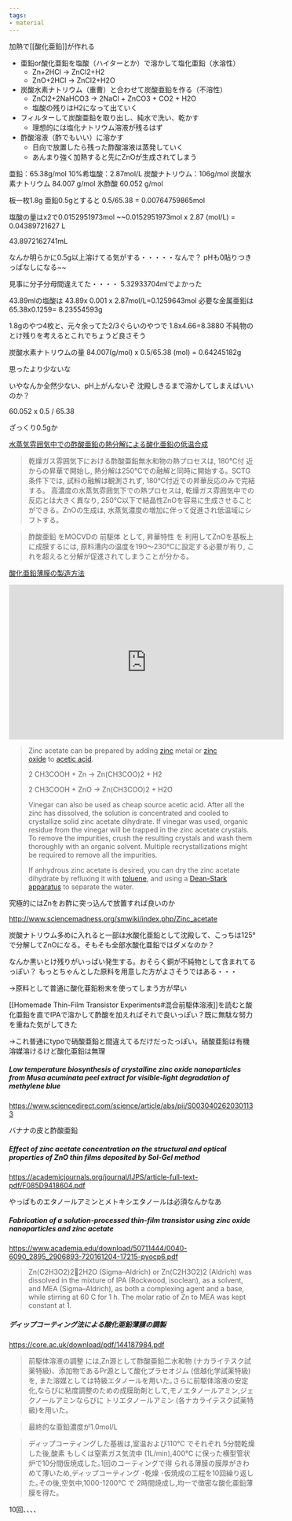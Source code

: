 ```yaml
---
tags:
- material
---
```


加熱で[[酸化亜鉛]]が作れる

- 亜鉛or酸化亜鉛を塩酸（ハイターとか）で溶かして塩化亜鉛（水溶性）
	- Zn+2HCl → ZnCl2+H2
	- ZnO+2HCl → ZnCl2+H2O
- 炭酸水素ナトリウム（重曹）と合わせて炭酸亜鉛を作る（不溶性）
	- ZnCl2+2NaHCO3 → 2NaCl + ZnCO3 + CO2 + H2O
	- 塩酸の残りはH2になって出ていく
- フィルターして炭酸亜鉛を取り出し、純水で洗い、乾かす
	- 理想的には塩化ナトリウム溶液が残るはず
- 酢酸溶液（酢でもいい）に溶かす
	- 日向で放置したら残った酢酸溶液は蒸発していく
	- あんまり強く加熱すると先にZnOが生成されてしまう


亜鉛：65.38g/mol
10%希塩酸：2.87mol/L
炭酸ナトリウム：106g/mol
炭酸水素ナトリウム 84.007 g/mol
氷酢酸 60.052 g/mol

板一枚1.8g
亜鉛0.5gとすると 0.5/65.38 = 0.00764759865mol

塩酸の量はx2で0.0152951973mol
 ~~0.0152951973mol x 2.87 (mol/L) = 0.04389721627 L

43.8972162741mL

なんか明らかに0.5g以上溶けてる気がする・・・・・なんで？
pHも0貼りつきっぱなしになる~~

見事に分子分母間違えてた・・・・
5.32933704mlでよかった

43.89mlの塩酸は 
43.89x 0.001 x 2.87mol/L=0.1259643mol
必要な金属亜鉛は
65.38x0.1259= 8.23554593g

1.8gのやつ4枚と、元々余ってた2/3ぐらいのやつで
1.8x4.66=8.3880
不純物のとけ残りを考えるとこれでちょうど良さそう


炭酸水素ナトリウムの量 84.007(g/mol) x 0.5/65.38 (mol) = 0.64245182g

思ったより少ないな

いやなんか全然少ない、pH上がんないぞ
沈殿しきるまで溶かしてしまえばいいのか？


60.052 x 0.5 / 65.38

ざっくり0.5gか

[水蒸気雰囲気中での酢酸亜鉛の熱分解による酸化亜鉛の低温合成](https://www.jstage.jst.go.jp/article/jscta1974/31/3/31_3_151/_article/-char/ja/)

> 乾燥ガス雰囲気下における酢酸亜鉛無水和物の熱プロセスは, 180℃付 近からの昇華で開始し, 熱分解は250℃での融解と同時に開始する。SCTG条件下では, 試料の融解は観測されず, 180℃付近での昇華反応のみで完結する。 高濃度の水蒸気雰囲気下での熱プロセスは, 乾燥ガス雰囲気中での反応とは大きく異なり, 250℃以下で結晶性ZnOを容易に生成させることができる。ZnOの生成は, 水蒸気濃度の増加に伴って促進され低温域にシフトする。

> 酢酸亜鉛 をMOCVDの 前駆体 として, 昇華特性 を 利用してZnOを基板上に成膜するには, 原料漕内の温度を190～230℃に設定する必要が有り, これを超えると分解が促進されてしまうことが分かる。

[酸化亜鉛薄膜の製造方法](https://patents.google.com/patent/JP5288464B2/ja)


<iframe width="560" height="315" src="https://www.youtube.com/embed/rKCTojXI5DA" title="YouTube video player" frameborder="0" allow="accelerometer; autoplay; clipboard-write; encrypted-media; gyroscope; picture-in-picture; web-share" allowfullscreen></iframe>


> Zinc acetate can be prepared by adding [zinc](http://www.sciencemadness.org/smwiki/index.php/Zinc "Zinc") metal or [zinc oxide](http://www.sciencemadness.org/smwiki/index.php/Zinc_oxide "Zinc oxide") to [acetic acid](http://www.sciencemadness.org/smwiki/index.php/Acetic_acid "Acetic acid").
> 
> 2 CH3COOH + Zn → Zn(CH3COO)2 + H2
> 
> 2 CH3COOH + ZnO → Zn(CH3COO)2 + H2O
> 
> Vinegar can also be used as cheap source acetic acid. After all the zinc has dissolved, the solution is concentrated and cooled to crystallize solid zinc acetate dihydrate. If vinegar was used, organic residue from the vinegar will be trapped in the zinc acetate crystals. To remove the impurities, crush the resulting crystals and wash them thoroughly with an organic solvent. Multiple recrystallizations might be required to remove all the impurities.
> 
> If anhydrous zinc acetate is desired, you can dry the zinc acetate dihydrate by refluxing it with [toluene](http://www.sciencemadness.org/smwiki/index.php/Toluene "Toluene"), and using a [Dean-Stark apparatus](http://www.sciencemadness.org/smwiki/index.php/Dean-Stark_apparatus "Dean-Stark apparatus") to separate the water.

究極的にはZnをお酢に突っ込んで放置すれば良いのか

http://www.sciencemadness.org/smwiki/index.php/Zinc_acetate


炭酸ナトリウム多めに入れると一部は水酸化亜鉛として沈殿して、こっちは125°で分解してZnOになる。そもそも全部水酸化亜鉛ではダメなのか？

なんか黒いとけ残りがいっぱい発生する。おそらく銅が不純物として含まれてるっぽい？
もっとちゃんとした原料を用意した方がよさそうではある・・・

→原料として普通に酸化亜鉛粉末を使ってしまう方が早い


[[Homemade Thin-Film Transistor Experiments#混合前駆体溶液]]を読むと酸化亜鉛を直でIPAで溶かして酢酸を加えればそれで良いっぽい？既に無駄な努力を重ねた気がしてきた

→これ普通にtypoで硝酸亜鉛と間違えてるだけだったっぽい。硝酸亜鉛は有機溶媒溶けるけど酸化亜鉛は無理


##### Low temperature biosynthesis of crystalline zinc oxide nanoparticles from _Musa acuminata_ peel extract for visible-light degradation of methylene blue

https://www.sciencedirect.com/science/article/abs/pii/S0030402620301133

バナナの皮と酢酸亜鉛

##### Effect of zinc acetate concentration on the structural and optical properties of ZnO thin films deposited by Sol-Gel method

https://academicjournals.org/journal/IJPS/article-full-text-pdf/F085D9418604.pdf

やっぱものエタノールアミンとメトキシエタノールは必須なんかなあ

##### Fabrication of a solution-processed thin-film transistor using zinc oxide nanoparticles and zinc acetate

https://www.academia.edu/download/50711444/0040-6090_2895_2906893-720161204-17215-pyocp6.pdf

> Zn(C2H3O2)22H2O (Sigma–Aldrich) or Zn(C2H3O2)2 (Aldrich) was dissolved in the mixture of IPA (Rockwood, isoclean), as a solvent, and MEA (Sigma–Aldrich), as both a complexing agent and a base, while stirring at 60 C for 1 h. The molar ratio of Zn to MEA was kept constant at 1.

##### ディップコーティング法による酸化亜鉛薄膜の調製

https://core.ac.uk/download/pdf/144187984.pdf

> 前駆体溶液の調整 には,Zn源として酢酸亜鉛二水和物 (ナカライテスク試薬特級)、添加物であるPr源として酸化プラセオジム (信越化学試薬特級) を, また溶媒としては特級エタノールを用いた｡さらに前駆体溶液の安定化,ならびに粘度調整のための成膜助剤として,モノエタノールアミン,ジェクノールアミンならびに トリエタノールアミン (各ナカライテスク試薬特級)を用いた｡

> 最終的な亜鉛濃度が1.0mol/L

> ディップコーティングした基板は,室温および110℃ でそれぞれ 5分間乾燥した後,酸素 もしくは窒素ガス気流中 (1L/min),400℃ に保った横型管状炉で10分間仮焼成した｡1回のコーティングで得 られる薄膜の膜厚がきわめて薄いため,ディップコーティング ･乾燥 ･仮焼成の工程を10回繰り返した｡その後,空気中,1000-1200℃ で 2時間焼成し,均一で徴密な酸化亜鉛薄膜を得た。

10回、、、、